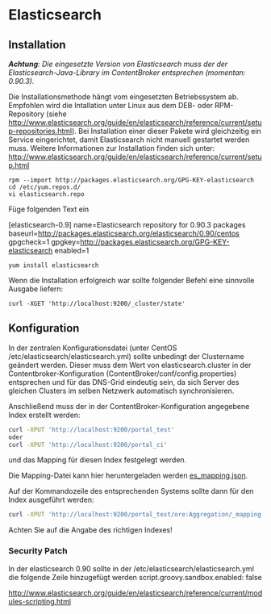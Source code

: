 # Elasticsearch

## Installation

_**Achtung**: Die eingesetzte Version von Elasticsearch muss der der Elasticsearch-Java-Library im ContentBroker entsprechen (momentan: 0.90.3)._

Die Installationsmethode hängt vom eingesetzten Betriebssystem ab. Empfohlen wird die Intallation unter Linux aus dem DEB- oder RPM-Repository (siehe http://www.elasticsearch.org/guide/en/elasticsearch/reference/current/setup-repositories.html). Bei Installation einer dieser Pakete wird gleichzeitig ein Service eingerichtet, damit Elasticsearch nicht manuell gestartet werden muss. Weitere Informationen zur Installation finden sich unter: http://www.elasticsearch.org/guide/en/elasticsearch/reference/current/setup.html

    rpm --import http://packages.elasticsearch.org/GPG-KEY-elasticsearch
    cd /etc/yum.repos.d/
    vi elasticsearch.repo

Füge folgenden Text ein

[elasticsearch-0.9]
name=Elasticsearch repository for 0.90.3 packages
baseurl=http://packages.elasticsearch.org/elasticsearch/0.90/centos
gpgcheck=1
gpgkey=http://packages.elasticsearch.org/GPG-KEY-elasticsearch
enabled=1

    yum install elasticsearch

Wenn die Installation erfolgreich war sollte folgender Befehl eine sinnvolle Ausgabe liefern:

    curl -XGET 'http://localhost:9200/_cluster/state'
	
## Konfiguration

In der zentralen Konfigurationsdatei (unter CentOS /etc/elasticsearch/elasticsearch.yml) sollte unbedingt der Clustername geändert werden. Dieser muss dem Wert von elasticsearch.cluster in der Contentbroker-Konfiguration (ContentBroker/conf/config.properties) entsprechen und für das DNS-Grid eindeutig sein, da sich Server des gleichen Clusters im selben Netzwerk automatisch synchronisieren.

Anschließend muss der in der ContentBroker-Konfiguration angegebene Index erstellt werden:

```bash
curl -XPUT 'http://localhost:9200/portal_test'
oder
curl -XPUT 'http://localhost:9200/portal_ci'
```

und das Mapping für diesen Index festgelegt werden.

Die Mapping-Datei kann hier heruntergeladen werden [es_mapping.json](../conf/es_mapping.json).

Auf der Kommandozeile des entsprechenden Systems sollte dann für den Index ausgeführt werden:

```bash
curl -XPUT 'http://localhost:9200/portal_test/ore:Aggregation/_mapping' -d @es_mapping.json
```
    
Achten Sie auf die Angabe des richtigen Indexes!

### Security Patch

In der elasticsearch 0.90 sollte in der /etc/elasticsearch/elasticsearch.yml die folgende Zeile hinzugefügt werden
script.groovy.sandbox.enabled: false

http://www.elasticsearch.org/guide/en/elasticsearch/reference/current/modules-scripting.html
